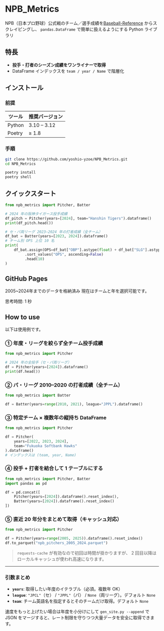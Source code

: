 # NPB_Metrics

NPB（日本プロ野球）公式戦のチーム／選手成績を[Baseball-Reference](https://www.baseball-reference.com/) からスクレイピングし、  `pandas.DataFrame` で簡単に扱えるようにする Python ライブラリ



## 特長
- **投手・打者のシーズン成績をワンライナーで取得**
- DataFrame インデックスを `team / year / Name` で階層化


## インストール

### 前提

| ツール | 推奨バージョン |
|--------|---------------|
| Python | 3.10 – 3.12 |
| Poetry | ≥ 1.8 |

### 手順

```bash
git clone https://github.com/yoshio-yzoe/NPB_Metrics.git
cd NPB_Metrics

poetry install
poetry shell
```

## クイックスタート

```python
from npb_metrics import Pitcher, Batter

# 2024 年の阪神タイガース投手成績
df_pitch = Pitcher(years=[2024], team="Hanshin Tigers").dataframe()
print(df_pitch.head())

# セ・パ両リーグ 2023–2024 年の打者成績（全チーム）
df_bat = Batter(years=[2023, 2024]).dataframe()
# チーム別 OPS 上位 10 名
print(
    df_bat.assign(OPS=df_bat["OBP"].astype(float) + df_bat["SLG"].astype(float))
         .sort_values("OPS", ascending=False)
         .head(10)
)
```

## GitHub Pages
2005~2024年までのデータを格納済み
現在はチームと年を選択可能です。

思考時間: 1 秒


## How to use
以下は使用例です。

### ① 年度・リーグを絞らず全チーム投手成績
```python
from npb_metrics import Pitcher

# 2024 年の全投手（セ・パ両リーグ）
df = Pitcher(years=[2024]).dataframe()
print(df.head())
````

### ② パ・リーグ 2010–2020 の打者成績（全チーム）

```python
from npb_metrics import Batter

df = Batter(years=range(2010, 2021), league="JPPL").dataframe()
```

### ③ 特定チーム × 複数年の縦持ち DataFrame

```python
from npb_metrics import Pitcher

df = Pitcher(
    years=[2022, 2023, 2024],
    team="Fukuoka Softbank Hawks"
).dataframe()
# インデックスは (team, year, Name)
```

### ④ 投手 + 打者を結合して 1 テーブルにする

```python
from npb_metrics import Pitcher, Batter
import pandas as pd

df = pd.concat([
    Pitcher(years=[2024]).dataframe().reset_index(),
    Batter(years=[2024]).dataframe().reset_index()
])
```

### ⑤ 直近 20 年分をまとめて取得（キャッシュ対応）

```python
from npb_metrics import Pitcher

df = Pitcher(years=range(2005, 2025)).dataframe().reset_index()
df.to_parquet("npb_pitchers_2005_2024.parquet")
```

> `requests-cache` が有効なので初回は時間が掛かりますが、
> 2 回目以降はローカルキャッシュが使われ高速になります。

---

### 引数まとめ

* **`years`**: 取得したい年度のイテラブル（必須。複数年 OK）
* **`league`**: `"JPCL"`（セ） / `"JPPL"`（パ） / `None`（両リーグ）。デフォルト `None`
* **`team`**: チーム英語名を指定するとそのチームだけ取得。デフォルト `None`

速度をもっと上げたい場合は年度を小分けにして `gen_site.py --append` でJSON をマージすると、レート制限を守りつつ大量データを安全に取得できます。

